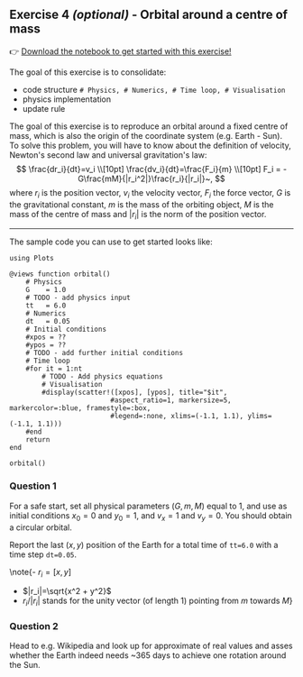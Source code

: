 <!--This file was generated, do not modify it.-->
## Exercise 4 _(optional)_ - **Orbital around a centre of mass**

👉 [Download the notebook to get started with this exercise!](https://github.com/eth-vaw-glaciology/course-101-0250-00/blob/main/exercise-notebooks/notebooks/lecture1_ex4.ipynb)

The goal of this exercise is to consolidate:
- code structure `# Physics, # Numerics, # Time loop, # Visualisation`
- physics implementation
- update rule

The goal of this exercise is to reproduce an orbital around a fixed centre of mass, which is also the origin of the coordinate system (e.g. Earth - Sun). To solve this problem, you will have to know about the definition of velocity, Newton's second law and universal gravitation's law:
$$
\frac{dr_i}{dt}=v_i \\[10pt]
\frac{dv_i}{dt}=\frac{F_i}{m} \\[10pt]
F_i = -G\frac{mM}{|r_i^2|}\frac{r_i}{|r_i|}~,
$$
where $r_i$ is the position vector, $v_i$ the velocity vector, $F_i$ the force vector, $G$ is the gravitational constant, $m$ is the mass of the orbiting object, $M$ is the mass of the centre of mass and $|r_i|$ is the norm of the position vector.

---

The sample code you can use to get started looks like:

````julia:ex1
using Plots

@views function orbital()
    # Physics
    G    = 1.0
    # TODO - add physics input
    tt   = 6.0
    # Numerics
    dt   = 0.05
    # Initial conditions
    #xpos = ??
    #ypos = ??
    # TODO - add further initial conditions
    # Time loop
    #for it = 1:nt
        # TODO - Add physics equations
        # Visualisation
        #display(scatter!([xpos], [ypos], title="$it",
                         #aspect_ratio=1, markersize=5, markercolor=:blue, framestyle=:box,
                         #legend=:none, xlims=(-1.1, 1.1), ylims=(-1.1, 1.1)))
    #end
    return
end

orbital()
````

### Question 1

For a safe start, set all physical parameters $(G, m, M)$ equal to 1, and use as initial conditions $x_0=0$ and $y_0=1$, and $v_x=1$ and $v_y=0$. You should obtain a circular orbital.

Report the last $(x,y)$ position of the Earth for a total time of `tt=6.0` with a time step `dt=0.05`.

\note{- $r_i=[x,y]$
- $|r_i|=\sqrt{x^2 + y^2}$
- $r_i/|r_i|$ stands for the unity vector (of length 1) pointing from $m$ towards $M$}

### Question 2

Head to e.g. Wikipedia and look up for approximate of real values and asses whether the Earth indeed needs ~365 days to achieve one rotation around the Sun.

